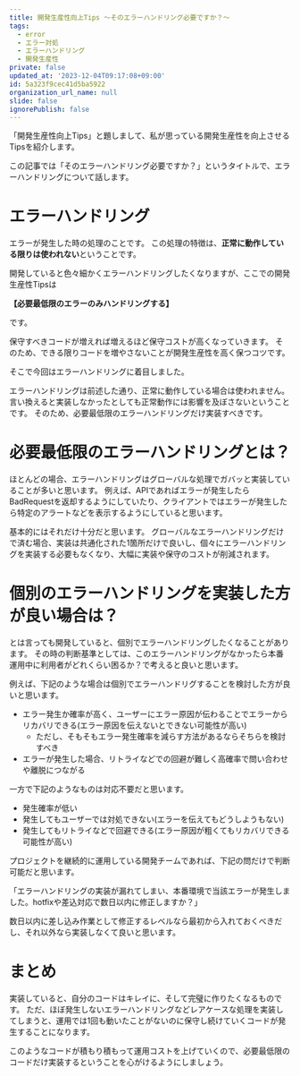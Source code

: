```yaml
---
title: 開発生産性向上Tips 〜そのエラーハンドリング必要ですか？〜
tags:
  - error
  - エラー対処
  - エラーハンドリング
  - 開発生産性
private: false
updated_at: '2023-12-04T09:17:08+09:00'
id: 5a323f9cec41d5ba5922
organization_url_name: null
slide: false
ignorePublish: false
---
```

「開発生産性向上Tips」と題しまして、私が思っている開発生産性を向上させるTipsを紹介します。

この記事では「そのエラーハンドリング必要ですか？」というタイトルで、エラーハンドリングについて話します。

# エラーハンドリング

エラーが発生した時の処理のことです。
この処理の特徴は、**正常に動作している限りは使われない**ということです。

開発していると色々細かくエラーハンドリングしたくなりますが、ここでの開発生産性Tipsは

**【必要最低限のエラーのみハンドリングする】**

です。

保守すべきコードが増えれば増えるほど保守コストが高くなっていきます。
そのため、できる限りコードを増やさないことが開発生産性を高く保つコツです。

そこで今回はエラーハンドリングに着目しました。

エラーハンドリングは前述した通り、正常に動作している場合は使われません。
言い換えると実装しなかったとしても正常動作には影響を及ぼさないということです。
そのため、必要最低限のエラーハンドリングだけ実装すべきです。

# 必要最低限のエラーハンドリングとは？

ほとんどの場合、エラーハンドリングはグローバルな処理でガバッと実装していることが多いと思います。
例えば、APIであればエラーが発生したらBadRequestを返却するようにしていたり、クライアントではエラーが発生したら特定のアラートなどを表示するようにしていると思います。

基本的にはそれだけ十分だと思います。
グローバルなエラーハンドリングだけで済む場合、実装は共通化された1箇所だけで良いし、個々にエラーハンドリングを実装する必要もなくなり、大幅に実装や保守のコストが削減されます。

# 個別のエラーハンドリングを実装した方が良い場合は？

とは言っても開発していると、個別でエラーハンドリングしたくなることがあります。
その時の判断基準としては、このエラーハンドリングがなかったら本番運用中に利用者がどれくらい困るか？で考えると良いと思います。

例えば、下記のような場合は個別でエラーハンドリグすることを検討した方が良いと思います。

* エラー発生か確率が高く、ユーザーにエラー原因が伝わることでエラーからリカバリできる(エラー原因を伝えないとできない可能性が高い)
    * ただし、そもそもエラー発生確率を減らす方法があるならそちらを検討すべき
* エラーが発生した場合、リトライなどでの回避が難しく高確率で問い合わせや離脱につながる

一方で下記のようなものは対応不要だと思います。

* 発生確率が低い
* 発生してもユーザーでは対処できない(エラーを伝えてもどうしようもない)
* 発生してもリトライなどで回避できる(エラー原因が粗くてもリカバリできる可能性が高い)

プロジェクトを継続的に運用している開発チームであれば、下記の問だけで判断可能だと思います。

「エラーハンドリングの実装が漏れてしまい、本番環境で当該エラーが発生しました。hotfixや差込対応で数日以内に修正しますか？」

数日以内に差し込み作業として修正するレベルなら最初から入れておくべきだし、それ以外なら実装しなくて良いと思います。

# まとめ

実装していると、自分のコードはキレイに、そして完璧に作りたくなるものです。
ただ、ほぼ発生しないエラーハンドリングなどレアケースな処理を実装してしまうと、運用では1回も動いたことがないのに保守し続けていくコードが発生することになります。

このようなコードが積もり積もって運用コストを上げていくので、必要最低限のコードだけ実装するということを心がけるようにしましょう。
